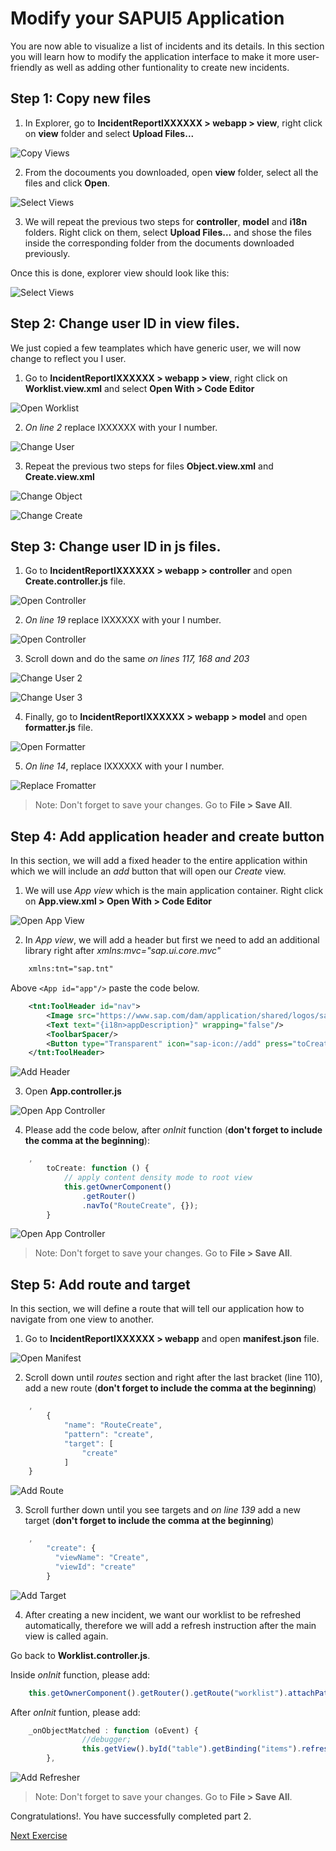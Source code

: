 # Modify your SAPUI5 Application

You are now able to visualize a list of incidents and its details. In this section you will learn how to modify the application interface to make it more user-friendly as well as adding other funtionality to create new incidents.

## Step 1: Copy new files

1. In Explorer, go to **IncidentReportIXXXXXX > webapp > view**, right click on  **view** folder and select **Upload Files...**

![Copy Views](Part2Images/1.CopyFiles.png)

2. From the docouments you downloaded, open **view** folder, select all the files and click **Open**.

![Select Views](Part2Images/2.selectViews.png)

3. We will repeat the previous two steps for **controller**, **model** and **i18n** folders. Right click on them, select **Upload Files...** and shose the files inside the corresponding folder from the documents downloaded previously.

Once this is done, explorer view should look like this:

![Select Views](Part2Images/3.ExplorerView.png)

## Step 2: Change user ID in view files.

We just copied a few teamplates which have generic user, we will now change to reflect you I user.

1. Go to **IncidentReportIXXXXXX > webapp > view**, right click on **Worklist.view.xml** and select **Open With > Code Editor** 

![Open Worklist](Part2Images/4.OpenWorklist.png)

2. *On line 2* replace IXXXXXX with your I number.

![Change User](Part2Images/5.ChangeUser.png)

3. Repeat the previous two steps for files **Object.view.xml** and **Create.view.xml**

![Change Object](Part2Images/6.ChangeObject.png)

![Change Create](Part2Images/7.ChangeCreate.png)

## Step 3: Change user ID in js files.

1. Go to **IncidentReportIXXXXXX > webapp > controller** and open **Create.controller.js** file.

![Open Controller](Part2Images/8.OpenController.png)

2. *On line 19* replace IXXXXXX with your I number.

![Open Controller](Part2Images/9.ChangeUser.png)

3. Scroll down and do the same *on lines 117, 168 and 203*

![Change User 2](Part2Images/10.ChangeUserCreate2.png)

![Change User 3](Part2Images/11.ChangeUserCreate3.png)

4. Finally, go to **IncidentReportIXXXXXX > webapp > model** and open **formatter.js** file.

![Open Formatter](Part2Images/12.OpenFormatter.png)

5. *On line 14*, replace IXXXXXX with your I number.

![Replace Fromatter](Part2Images/13.ReplaceFormatter.png)

> Note: Don't forget to save your changes. Go to **File > Save All**.

## Step 4: Add application header and create button

In this section, we will add a fixed header to the entire application within which we will include an _add_ button that will open our _Create_ view.

1. We will use _App view_ which is the main application container. Right click on **App.view.xml > Open With > Code Editor** 

![Open App View](Part2Images/18.OpenAppView.png)

2. In _App view_, we will add a header but first we need to add an additional library right after *xmlns:mvc="sap.ui.core.mvc"*

```xml
	xmlns:tnt="sap.tnt"
```
Above ```<App id="app"/>``` paste the code below.

```xml
	<tnt:ToolHeader id="nav">
		<Image src="https://www.sap.com/dam/application/shared/logos/sap-logo-svg.svg.adapt.svg/1493030643828.svg" width="50px"></Image>
		<Text text="{i18n>appDescription}" wrapping="false"/>
		<ToolbarSpacer/>
		<Button type="Transparent" icon="sap-icon://add" press="toCreate"></Button>
	</tnt:ToolHeader>
```
![Add Header](Part2Images/19.AddAppHeader.png)

3. Open **App.controller.js**

![Open App Controller](Part2Images/20.OpenAppController.png)

4. Please add the code below, after _onInit_ function (**don't forget to include the comma at the beginning**):

```javascript
	,
        toCreate: function () {
			// apply content density mode to root view
			this.getOwnerComponent()
				.getRouter()
				.navTo("RouteCreate", {});
        }
```
![Open App Controller](Part2Images/21.AddCreateHandler.png)

> Note: Don't forget to save your changes. Go to **File > Save All**.

## Step 5: Add route and target

In this section, we will define a route that will tell our application how to navigate from one view to another.

1. Go to **IncidentReportIXXXXXX > webapp**  and open **manifest.json** file.

![Open Manifest](Part2Images/21.1.OpenManifest.png)

2. Scroll down until _routes_ section and right after the last bracket (line 110), add a new route (**don't forget to include the comma at the beginning**)

```javascript	
	,
        {
			"name": "RouteCreate",
			"pattern": "create",
			"target": [
				"create"
			]
	}
```
![Add Route](Part2Images/22.AddRoute.png)

3. Scroll further down until you see targets and *on line 139* add a new target (**don't forget to include the comma at the beginning**)

```javascript
	,
        "create": {
          "viewName": "Create",
          "viewId": "create"
        }
```
![Add Target](Part2Images/23.AddTarget.png)

4. After creating a new incident, we want our worklist to be refreshed automatically, therefore we will add a refresh instruction after the main view is called again.

Go back to **Worklist.controller.js**.

Inside _onInit_ function, please add:

```javascript
	this.getOwnerComponent().getRouter().getRoute("worklist").attachPatternMatched(this._onObjectMatched, this);
```
After _onInit_ funtion, please add:

```javascript
	_onObjectMatched : function (oEvent) {
                //debugger;
                this.getView().byId("table").getBinding("items").refresh();
        },
```
![Add Refresher](Part2Images/24.AddRefreshWorklist.png)

> Note: Don't forget to save your changes. Go to **File > Save All**.

Congratulations!. You have successfully completed part 2.

[Next Exercise](Part%203%20-%20Add%20a%20chatbot%20to%20your%20SAPUI5%20app.md)
